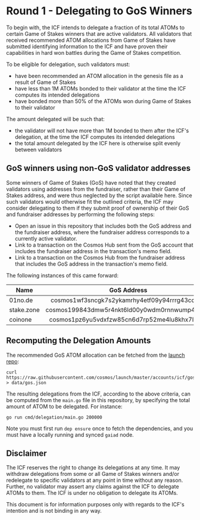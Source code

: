 # Round 1 - Delegating to GoS Winners

To begin with, the ICF intends to delegate a fraction of its total ATOMs to
certain Game of Stakes winners that are active validators. 
All validators that received recommended  ATOM allocations from Game of Stakes have submitted identifying
information to the ICF and have proven their capabilities in hard won battles during
the Game of Stakes competition. 

To be eligible for delegation, such validators must:

- have been recommended an ATOM allocation in the genesis file as a result of
  Game of Stakes
- have less than 1M ATOMs bonded to their validator at the time the ICF computes
  its intended delegations
- have bonded more than 50% of the ATOMs won during Game of Stakes to their
  validator

The amount delegated will be such that:

- the validator will not have more than 1M bonded to them after the ICF's
  delegation, at the time the ICF computes its intended delegations
- the total amount delegated by the ICF here is otherwise split evenly between validators

## GoS winners using non-GoS validator addresses

Some winners of Game of Stakes (GoS) have noted that they created validators using
addresses from the fundraiser, rather than their Game of Stakes address, and
were thus neglected by the script available here. Since such validators would
otherwise fit the outlined criteria, the ICF may consider delegating to them if
they submit proof of ownership of their GoS and fundraiser addresses by performing the following steps: 

- Open an issue in this repository that includes both the GoS address and the fundraiser address,
  where the fundraiser address corresponds to a currently active validator.
- Link to a transaction on the Cosmos Hub sent from the GoS account that includes the
  fundraiser address in the transaction's memo field.
- Link to a transaction on the Cosmos Hub from the fundraiser address that includes the
  GoS address in the transaction's memo field.

The following instances of this came forward:

| Name | GoS Address | Validator Address | Issue |
--------|:----------:|:-----------------:|:-----:|
| 01no.de | cosmos1wf3sncgk7s2ykamrhy4etf09y94rrrg43cdad7 | cosmosvaloper17mggn4znyeyg25wd7498qxl7r2jhgue8u4qjcq | #10
| stake.zone | cosmos199843dmw5r4nkt6ld00y0wdm0rnnwump4lgs30 | cosmosvaloper1rfpar0qx3umnhu0f6wjp4hvnr3x6u5389e094j | #11
| coinone | cosmos1pz6yu5vdxfzw85cn6d7rp52me4lu8khx7lpkzd | cosmosvaloper1te8nxpc2myjfrhaty0dnzdhs5ahdh5agzuym9v | #13


## Recomputing the Delegation Amounts

The recommended GoS ATOM allocation can be fetched from the [launch
repo](https://github.com/cosmos/launch):

```
curl https://raw.githubusercontent.com/cosmos/launch/master/accounts/icf/gos.json > data/gos.json
```

The resulting delegations from the ICF, according to the above criteria, can be
computed from the `main.go` file in this repository, by specifying the total
amount of ATOM to be delegated. For instance:

```
go run cmd/delegation/main.go 200000
```

Note you must first run `dep ensure` once to fetch the dependencies, and you
must have a locally running and synced `gaiad` node.


## Disclaimer

The ICF reserves the right to change its delegations at any time. It may withdraw delegations
from some or all Game of Stakes winners and/or redelegate to specific validators at any point 
in time without any reason. Further, no validator may assert any claims against the ICF to delegate 
ATOMs to them. The ICF is under no obligation to delegate its ATOMs.

This document is for information purposes only with regards to the ICF's
intention and is not binding in any way. 

